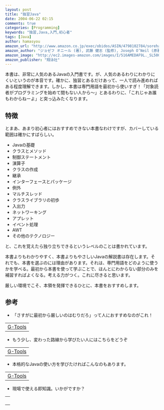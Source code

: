```yaml
---
layout: post
title: "独習Java"
date: 2004-06-22 02:15
comments: true
categories: [Programming]
keywords: "独習,Java,入門,初心者"
tags: [Java]
author: hamasyou
amazon_url: "http://www.amazon.co.jp/exec/obidos/ASIN/4798102784/sorehabooks-22"
amazon_author: "ジョゼフ オニール (著), 武藤 健志 (監修), Joseph O’Neil (原著), トップスタジオ (翻訳)"
amazon_image: "http://ec2.images-amazon.com/images/I/516AMEDAF9L._SL500_AA300_.jpg"
amazon_publisher: "翔泳社"
---
```


本書は、非常に人気のあるJavaの入門書です。が、人気のあるわりにわかりにくいというのが本音です。確かに、独習とあるだけあって、一人で読み進めればある程度理解できます。しかし、本書は専門用語を最初から使いすぎ！「対象読者がプログラミングを始めて間もない人から〜」とあるわりに、「これじゃあ誰もわからねーよ」と突っ込みたくなります。


<!-- more -->

<h2>特徴</h2>

とまあ、あまり初心者にはおすすめできない本書なわけですが、カバーしている範囲は確かにすばらしい。

<ul><li>Javaの基礎</li><li>クラスとメソッド</li><li>制御ステートメント</li><li>演算子</li><li>クラスの作成</li><li>継承</li><li>インターフェースとパッケージ</li><li>例外</li><li>マルチスレッド</li><li>クラスライブラリの初歩</li><li>入出力</li><li>ネットワーキング</li><li>アプレット</li><li>イベント処理</li><li>AWT</li><li>その他のテクノロジー</li></ul>

と、これを覚えたら独り立ちできるというレベルのことは書かれています。

本書よりもわかりやすく、本書よりもやさしいJavaの解説書は存在します。それでも、本書を選ぶのには理由があります。それは、専門用語をどのように使うかを学べる。最初から本書を使って学ぶことで、ほんとにわからない部分のみを補習すればよくなる。考える力がつく。これに尽きると思います。

厳しい環境でこそ、本領を発揮できるひとに、本書をおすすめします。

<h2>参考</h2>

+ 「さすがに最初から厳しいのはむりだろ」って人におすすめなのがこれ！

<div class="rakuten"><table width="400" border="0" cellpadding="5"><tr><td colspan="2"><a href="http://www.amazon.co.jp/exec/obidos/ASIN/4797318570/sorehabooks-22/" rel="external nofollow">G-Tools</a></font><br /></td></tr></table></div>

+ もう少し、変わった路線から学びたい人にはこちらをどうぞ

<div class="rakuten"><table width="400" border="0" cellpadding="5"><tr><td colspan="2"><a href="http://www.amazon.co.jp/exec/obidos/ASIN/4797318422/sorehabooks-22/" rel="external nofollow">G-Tools</a></font><br /></td></tr></table></div>

+ 本格的なJavaの使い方を学びたければこんなのもあります。

<div class="rakuten"><table width="400" border="0" cellpadding="5"><tr><td colspan="2"><a href="http://www.amazon.co.jp/exec/obidos/ASIN/4774116963/sorehabooks-22/" rel="external nofollow">G-Tools</a></font><br /></td></tr></table></div>

+ 現場で使える即知識。いかがですか？

<div class="rakuten"><table border="0" cellpadding="5" width="400"><tr><td valign="top"><a href="http://www.amazon.co.jp/exec/obidos/ASIN/4798106976/sorehabooks-22/" rel="external nofollow"></a><br /></td></tr></table>
</div>




